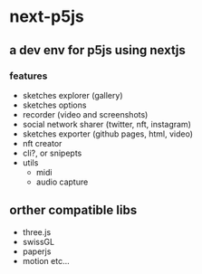 # next-p5js
## a dev env for p5js using nextjs

### features
  - sketches explorer (gallery)
  - sketches options
  - recorder (video and screenshots)
  - social network sharer (twitter, nft, instagram)
  - sketches exporter (github pages, html, video)
  - nft creator
  - cli?, or snipepts
  - utils
    - midi
    - audio capture
  
## orther compatible libs
  - three.js
  - swissGL
  - paperjs
  - motion etc...
  
